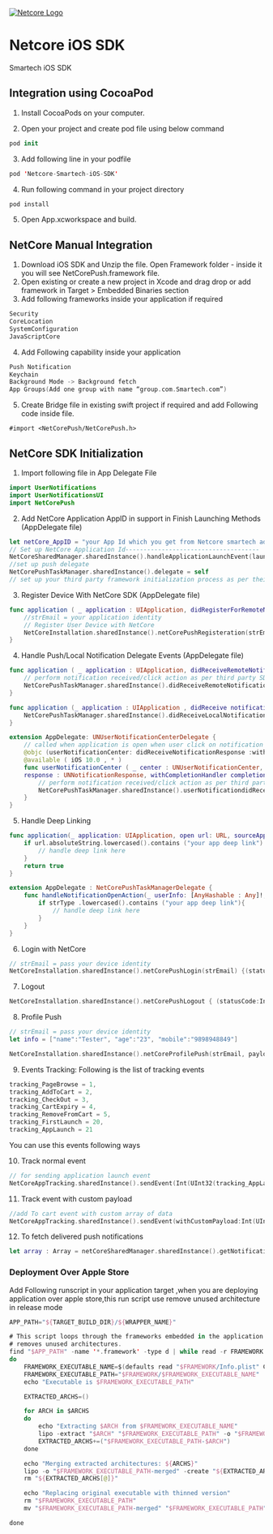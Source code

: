 [![Netcore Logo](https://netcore.in/wp-content/themes/netcore/img/Netcore-new-Logo.png)](http:www.netcore.in)

# Netcore iOS SDK
Smartech iOS SDK


## Integration using CocoaPod
1. Install CocoaPods on your computer.

2. Open your project and create pod file using below command
```swift
pod init
```
3. Add following line in your podfile
```swift
pod 'Netcore-Smartech-iOS-SDK'
```

4. Run following command in your project directory
```swift
pod install
```

5. Open App.xcworkspace and build.

## NetCore Manual Integration
1. Download iOS SDK and Unzip the file. Open Framework folder - inside it you will
see NetCorePush.framework file.
2. Open existing or create a new project in Xcode and drag drop or add framework
in Target > Embedded Binaries section
3. Add following frameworks inside your application if required
```swift
Security
CoreLocation
SystemConfiguration
JavaScriptCore
```
4. Add Following capability inside your application
```swift
Push Notification
Keychain
Background Mode -> Background fetch
App Groups(Add one group with name “group.com.Smartech.com”)
```
5. Create Bridge file in existing swift project if required and add Following code inside file.
```objc
#import <NetCorePush/NetCorePush.h>
```

## NetCore SDK Initialization
1. Import following file in App Delegate File
```swift
import UserNotifications
import UserNotificationsUI
import NetCorePush
```
2. Add NetCore Application AppID in support in Finish Launching Methods
(AppDelegate file)
```swift
let netCore_AppID = "your App Id which you get from Netcore smartech admin panel"
// Set up NetCore Application Id-------------------------------------
NetCoreSharedManager.sharedInstance().handleApplicationLaunchEvent(launchOptions, forApplicationId: netCore_AppID)
//set up push delegate
NetCorePushTaskManager.sharedInstance().delegate = self
// set up your third party framework initialization process as per their document
```
3. Register Device With NetCore SDK (AppDelegate file)
```swift
func application ( _ application : UIApplication, didRegisterForRemoteNotificationsWithDeviceToken deviceToken : Data) {
    //strEmail = your application identity
    // Register User Device with NetCore
    NetCoreInstallation.sharedInstance().netCorePushRegisteration(strEmail as! String!, withDeviceToken: deviceToken) {     (status) in }
}
```

4. Handle Push/Local Notification Delegate Events (AppDelegate file)
```swift
func application ( _ application : UIApplication, didReceiveRemoteNotification userInfo : [ AnyHashable : Any ]) {
    // perform notification received/click action as per third party SDK as per their document
    NetCorePushTaskManager.sharedInstance().didReceiveRemoteNotification(userInfo)
}

func application (_ application : UIApplication , didReceive notification : UILocalNotification ){
    NetCorePushTaskManager.sharedInstance().didReceiveLocalNotification(notification.userInfo)
}

extension AppDelegate: UNUserNotificationCenterDelegate {
    // called when application is open when user click on notification
    @objc (userNotificationCenter: didReceiveNotificationResponse :withCompletionHandler:)
    @available ( iOS 10.0 , * )
    func userNotificationCenter ( _ center : UNUserNotificationCenter, didReceive
    response : UNNotificationResponse, withCompletionHandler completionHandler : @escaping () -> Void ) {
        // perform notification received/click action as per third party SDK as per their document
        NetCorePushTaskManager.sharedInstance().userNotificationdidReceive(response)
    }
}
```
5. Handle Deep Linking
```swift
func application(_ application: UIApplication, open url: URL, sourceApplication: String?, annotation: Any) -> Bool {
    if url.absoluteString.lowercased().contains ("your app deep link") {
        // handle deep link here
    }
    return true
}

extension AppDelegate : NetCorePushTaskManagerDelegate {
    func handleNotificationOpenAction(_ userInfo: [AnyHashable : Any]!, deepLinkType strType: String!) {
        if strType .lowercased().contains ("your app deep link"){
            // handle deep link here
        }
    }
}
```
6. Login with NetCore
```swift
// strEmail = pass your device identity
NetCoreInstallation.sharedInstance().netCorePushLogin(strEmail) {(statusCode:Int) in }
```
7. Logout
```swift
NetCoreInstallation.sharedInstance().netCorePushLogout { (statusCode:Int) in }
```
8. Profile Push
```swift
// strEmail = pass your device identity
let info = ["name":"Tester", "age":"23", "mobile":"9898948849"]

NetCoreInstallation.sharedInstance().netCoreProfilePush(strEmail, payload: ino, block: nil)
```
9. Events Tracking:
Following is the list of tracking events
```swift
tracking_PageBrowse = 1,
tracking_AddToCart = 2,
tracking_CheckOut = 3,
tracking_CartExpiry = 4,
tracking_RemoveFromCart = 5,
tracking_FirstLaunch = 20,
tracking_AppLaunch = 21
```
You can use this events following ways

10. Track normal event
```swift
// for sending application launch event
NetCoreAppTracking.sharedInstance().sendEvent(Int(UInt32(tracking_AppLaunch.rawValue)), block: nil)
```
11. Track event with custom payload
```swift
//add To cart event with custom array of data
NetCoreAppTracking.sharedInstance().sendEvent(withCustomPayload:Int(UInt32(tracking_PageBrowse.rawValue)), payload: arrayAddToCart , block: nil)#
```
12. To fetch delivered push notifications
```swift
let array : Array = netCoreSharedManager.sharedInstance().getNotifications()
```

### Deployment Over Apple Store
Add Following runscript in your application target ,when you are deploying application
over apple store,this run script use remove unused architecture in release mode
```swift
APP_PATH="${TARGET_BUILD_DIR}/${WRAPPER_NAME}"

# This script loops through the frameworks embedded in the application and
# removes unused architectures.
find "$APP_PATH" -name '*.framework' -type d | while read -r FRAMEWORK
do
    FRAMEWORK_EXECUTABLE_NAME=$(defaults read "$FRAMEWORK/Info.plist" CFBundleExecutable)
    FRAMEWORK_EXECUTABLE_PATH="$FRAMEWORK/$FRAMEWORK_EXECUTABLE_NAME"
    echo "Executable is $FRAMEWORK_EXECUTABLE_PATH"

    EXTRACTED_ARCHS=()

    for ARCH in $ARCHS
    do
        echo "Extracting $ARCH from $FRAMEWORK_EXECUTABLE_NAME"
        lipo -extract "$ARCH" "$FRAMEWORK_EXECUTABLE_PATH" -o "$FRAMEWORK_EXECUTABLE_PATH-$ARCH"
        EXTRACTED_ARCHS+=("$FRAMEWORK_EXECUTABLE_PATH-$ARCH")
    done

    echo "Merging extracted architectures: ${ARCHS}"
    lipo -o "$FRAMEWORK_EXECUTABLE_PATH-merged" -create "${EXTRACTED_ARCHS[@]}"
    rm "${EXTRACTED_ARCHS[@]}"

    echo "Replacing original executable with thinned version"
    rm "$FRAMEWORK_EXECUTABLE_PATH"
    mv "$FRAMEWORK_EXECUTABLE_PATH-merged" "$FRAMEWORK_EXECUTABLE_PATH"

done
```

